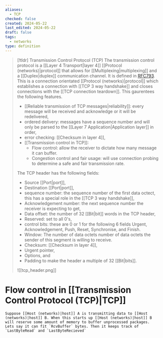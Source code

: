 ```yaml
---
aliases:
  - TCP
checked: false
created: 2024-05-22
last_edited: 2024-05-22
draft: false
tags:
  - networks
type: definition
---
```

>[!tldr] Transmission Control Protocol (TCP)
>The transmission control protocol is a [[Layer 4 Transport|layer 4]] [[Protocol (networks)|protocol]] that allows for [[Multiplexing|multiplexing]] and a [[Duplex|duplex]] communication channel. It is defined in [RFC793](https://www.ietf.org/rfc/rfc793.txt). This is a connection orientated [[Protocol (networks)|protocol]] which establishes a connection with [[TCP 3 way handshake]] and closes connections with the [[TCP connection teardown]]. This gaurentees the following features. 
>- [[Reliable transmission of TCP messages|reliability]]: every message will be received and acknowledge or it will be redelivered,
>- ordered delivery: messages have a sequence number and will only be parsed to the [[Layer 7 Application|Application layer]] in order,
>- error checking: [[Checksum in layer 4]],
>- [[Transmission control in TCP]]:
>	- Flow control: allow the receiver to dictate how many message it can buffer.
>	- Congestion control and fair usage: will use connection probing to determine a safe and fair transmission rate.
>
>The TCP header has the following fields:
>
>- Source [[Port|port]],
>- Destination [[Port|port]],
>- sequence number: the sequence number of the first data octect, this has a special role in the [[TCP 3 way handshake]],
>- Acknowledgement number: the next sequence number the receiver is expecting to get,
>- Data offset: the number of 32 [[Bit|bit]] words in the TCP header,
>- Reserved: set to all 0's,
>- control bits: these are 0 or 1 for the following 6 fields Urgent, Acknowledgement, Push, Reset, Synchronise, and Finish.
>- Window: The number of data octets number of data octets the sender of this segment is willing to receive. 
>- Checksum: [[Checksum in layer 4]],
>- Urgent pointer,
>- Options, and
>- Padding to make the header a multiple of 32 [[Bit|bits]].
>
>![[tcp_header.png]]


# Flow control in [[Transmission Control Protocol (TCP)|TCP]]

	Suppose [[Host (networks)|host]] A is transmitting data to [[Host (networks)|host]] B. When this starts up [[Host (networks)|host]] B will reserve some amount of memory to buffer unprocessed packages. Lets say it can fit `RcvBuffer` bytes. Then it keeps track of `LastByteRead` and `LastByteRecieved` 


